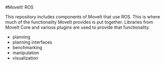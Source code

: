 #MoveIt! ROS

This repository includes components of MoveIt that use ROS. This is where much of the functionality MoveIt provides is put together. Libraries from MoveIt Core and various plugins are used to provide that functionality.
- planning
- planning interfaces
- benchmarking
- manipulation
- visualization
